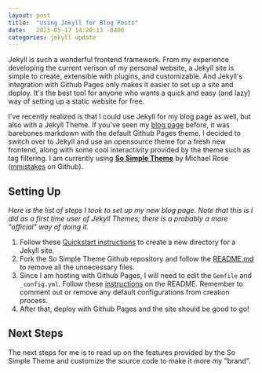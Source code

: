 ```yaml
---
layout: post
title:  "Using Jekyll for Blog Posts"
date:   2023-05-17 14:20:13 -0400
categories: jekyll update
---
```


Jekyll is such a wonderful frontend framework. From my experience developing the current verison of my personal website, a Jekyll site is simple to create, extensible with plugins, and customizable. And Jekyll's integration with Github Pages only makes it easier to set up a site and deploy. It's the best tool for anyone who wants a quick and easy (and lazy) way of setting up a static website for free.

I've recently realized is that I could use Jekyll for my blog page as well, but also with a Jekyll Theme. If you've seen my [blog page](https://ashleyliew.com/blog) before, it was barebones markdown with the default Github Pages theme. I decided to switch over to Jekyll and use an opensource theme for a fresh new frontend, along with some cool interactivity provided by the theme such as tag filtering. I am currently using [**So Simple Theme**](https://github.com/mmistakes/so-simple-theme) by Michael Rose ([mmistakes](https://github.com/mmistakes) on Github).

## Setting Up

*Here is the list of steps I took to set up my new blog page. Note that this is I did as a first time user of Jekyll Themes; there is a probably a more "official" way of doing it.*

1. Follow these [Quickstart instructions](https://jekyllrb.com/docs/) to create a new directory for a Jekyll site.
2. Fork the So Simple Theme Github repository and follow the [README.md](https://github.com/mmistakes/so-simple-theme#remove-the-unnecessary) to remove all the unnecessary files.
3. Since I am hosting with Github Pages, I will need to edit the `Gemfile` and `_config.yml`. Follow these [instructions](https://github.com/mmistakes/so-simple-theme#github-pages-method) on the README. Remember to comment out or remove any default configurations from creation process.
4. After that, deploy with Github Pages and the site should be good to go!

## Next Steps

The next steps for me is to read up on the features provided by the So Simple Theme and customize the source code to make it more my "brand".
